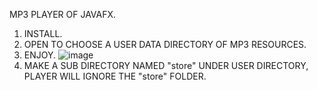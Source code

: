 MP3 PLAYER OF JAVAFX.

1. INSTALL.
2. OPEN TO CHOOSE A USER DATA DIRECTORY OF MP3 RESOURCES.
3. ENJOY.
   ![image](https://github.com/lennjf/javaFx-Mp3-Player/assets/41781491/b39b3461-70bb-4ada-95d0-714ffe97e8d7)
4. MAKE A SUB DIRECTORY NAMED "store" UNDER USER DIRECTORY, PLAYER WILL IGNORE THE "store" FOLDER.